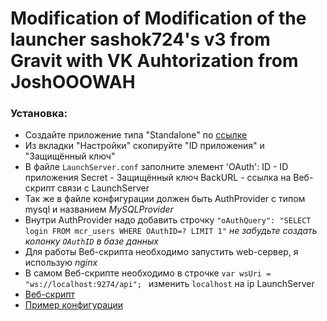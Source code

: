 # **Modification** of Modification of the launcher sashok724's v3 from Gravit **with VK Auhtorization from JoshOOOWAH**
### Установка:
* Создайте приложение типа "Standalone" по [ссылке](https://vk.com/editapp?act=create)
* Из вкладки "Настройки" скопируйте "ID приложения" и "Защищённый ключ"
* В файле `LaunchServer.conf` заполните элемент 'OAuth':
    ID - ID приложения 
    Secret - Защищённый ключ 
    BackURL - ссылка на Веб-скрипт связи с LaunchServer 
* Так же в файле конфигурации должен быть AuthProvider c типом mysql и названием *MySQLProvider* 
* Внутри AuthProvider надо добавить строчку `"oAuthQuery": "SELECT login FROM mcr_users WHERE OAuthID=? LIMIT 1"`
*не забудьте создать колонку `OAuthID` в базе данных*
* Для работы Веб-скрипта необходимо запустить web-сервер, я использую *nginx*
* В самом Веб-скрипте необходимо в строчке `var wsUri = "ws://localhost:9274/api";
` изменить `localhost` на ip LaunchServer
* [Веб-скрипт](https://github.com/JoshOOOOWAH/Launcher/blob/master/compat/OAuth.html)
* [Пример конфигурации](https://github.com/JoshOOOOWAH/Launcher/blob/master/compat/LaunchServer.conf)